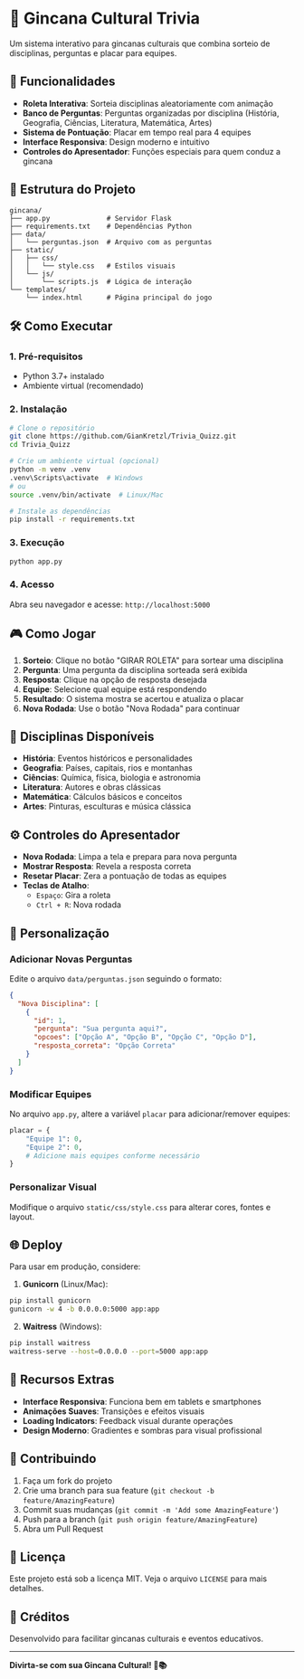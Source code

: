 # 🎯 Gincana Cultural Trivia

Um sistema interativo para gincanas culturais que combina sorteio de disciplinas, perguntas e placar para equipes.

## 🚀 Funcionalidades

- **Roleta Interativa**: Sorteia disciplinas aleatoriamente com animação
- **Banco de Perguntas**: Perguntas organizadas por disciplina (História, Geografia, Ciências, Literatura, Matemática, Artes)
- **Sistema de Pontuação**: Placar em tempo real para 4 equipes
- **Interface Responsiva**: Design moderno e intuitivo
- **Controles do Apresentador**: Funções especiais para quem conduz a gincana

## 📁 Estrutura do Projeto

```
gincana/
├── app.py              # Servidor Flask
├── requirements.txt    # Dependências Python
├── data/
│   └── perguntas.json  # Arquivo com as perguntas
├── static/
│   ├── css/
│   │   └── style.css   # Estilos visuais
│   └── js/
│       └── scripts.js  # Lógica de interação
└── templates/
    └── index.html      # Página principal do jogo
```

## 🛠️ Como Executar

### 1. Pré-requisitos
- Python 3.7+ instalado
- Ambiente virtual (recomendado)

### 2. Instalação
```bash
# Clone o repositório
git clone https://github.com/GianKretzl/Trivia_Quizz.git
cd Trivia_Quizz

# Crie um ambiente virtual (opcional)
python -m venv .venv
.venv\Scripts\activate  # Windows
# ou
source .venv/bin/activate  # Linux/Mac

# Instale as dependências
pip install -r requirements.txt
```

### 3. Execução
```bash
python app.py
```

### 4. Acesso
Abra seu navegador e acesse: `http://localhost:5000`

## 🎮 Como Jogar

1. **Sorteio**: Clique no botão "GIRAR ROLETA" para sortear uma disciplina
2. **Pergunta**: Uma pergunta da disciplina sorteada será exibida
3. **Resposta**: Clique na opção de resposta desejada
4. **Equipe**: Selecione qual equipe está respondendo
5. **Resultado**: O sistema mostra se acertou e atualiza o placar
6. **Nova Rodada**: Use o botão "Nova Rodada" para continuar

## 🎯 Disciplinas Disponíveis

- **História**: Eventos históricos e personalidades
- **Geografia**: Países, capitais, rios e montanhas
- **Ciências**: Química, física, biologia e astronomia
- **Literatura**: Autores e obras clássicas
- **Matemática**: Cálculos básicos e conceitos
- **Artes**: Pinturas, esculturas e música clássica

## ⚙️ Controles do Apresentador

- **Nova Rodada**: Limpa a tela e prepara para nova pergunta
- **Mostrar Resposta**: Revela a resposta correta
- **Resetar Placar**: Zera a pontuação de todas as equipes
- **Teclas de Atalho**:
  - `Espaço`: Gira a roleta
  - `Ctrl + R`: Nova rodada

## 🔧 Personalização

### Adicionar Novas Perguntas
Edite o arquivo `data/perguntas.json` seguindo o formato:

```json
{
  "Nova Disciplina": [
    {
      "id": 1,
      "pergunta": "Sua pergunta aqui?",
      "opcoes": ["Opção A", "Opção B", "Opção C", "Opção D"],
      "resposta_correta": "Opção Correta"
    }
  ]
}
```

### Modificar Equipes
No arquivo `app.py`, altere a variável `placar` para adicionar/remover equipes:

```python
placar = {
    "Equipe 1": 0,
    "Equipe 2": 0,
    # Adicione mais equipes conforme necessário
}
```

### Personalizar Visual
Modifique o arquivo `static/css/style.css` para alterar cores, fontes e layout.

## 🌐 Deploy

Para usar em produção, considere:

1. **Gunicorn** (Linux/Mac):
```bash
pip install gunicorn
gunicorn -w 4 -b 0.0.0.0:5000 app:app
```

2. **Waitress** (Windows):
```bash
pip install waitress
waitress-serve --host=0.0.0.0 --port=5000 app:app
```

## 📱 Recursos Extras

- **Interface Responsiva**: Funciona bem em tablets e smartphones
- **Animações Suaves**: Transições e efeitos visuais
- **Loading Indicators**: Feedback visual durante operações
- **Design Moderno**: Gradientes e sombras para visual profissional

## 🤝 Contribuindo

1. Faça um fork do projeto
2. Crie uma branch para sua feature (`git checkout -b feature/AmazingFeature`)
3. Commit suas mudanças (`git commit -m 'Add some AmazingFeature'`)
4. Push para a branch (`git push origin feature/AmazingFeature`)
5. Abra um Pull Request

## 📄 Licença

Este projeto está sob a licença MIT. Veja o arquivo `LICENSE` para mais detalhes.

## 🎉 Créditos

Desenvolvido para facilitar gincanas culturais e eventos educativos.

---

**Divirta-se com sua Gincana Cultural! 🎯📚**
